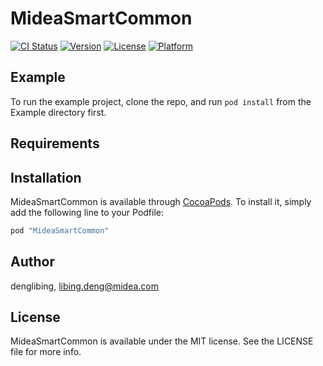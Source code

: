 # MideaSmartCommon

[![CI Status](http://img.shields.io/travis/denglibing/MideaSmartCommon.svg?style=flat)](https://travis-ci.org/denglibing/MideaSmartCommon)
[![Version](https://img.shields.io/cocoapods/v/MideaSmartCommon.svg?style=flat)](http://cocoapods.org/pods/MideaSmartCommon)
[![License](https://img.shields.io/cocoapods/l/MideaSmartCommon.svg?style=flat)](http://cocoapods.org/pods/MideaSmartCommon)
[![Platform](https://img.shields.io/cocoapods/p/MideaSmartCommon.svg?style=flat)](http://cocoapods.org/pods/MideaSmartCommon)

## Example

To run the example project, clone the repo, and run `pod install` from the Example directory first.

## Requirements

## Installation

MideaSmartCommon is available through [CocoaPods](http://cocoapods.org). To install
it, simply add the following line to your Podfile:

```ruby
pod "MideaSmartCommon"
```

## Author

denglibing, libing.deng@midea.com

## License

MideaSmartCommon is available under the MIT license. See the LICENSE file for more info.
